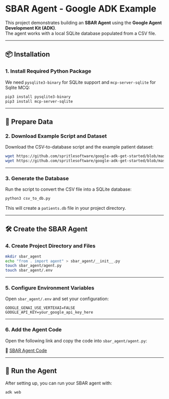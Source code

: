 # SBAR Agent - Google ADK Example

This project demonstrates building an **SBAR Agent** using the **Google Agent Development Kit (ADK)**.  
The agent works with a local SQLite database populated from a CSV file.

---

## 📦 Installation

### 1. Install Required Python Package
We need `pysqlite3-binary` for SQLite support and  `mcp-server-sqlite` for Sqlite MCQ:

```bash
pip3 install pysqlite3-binary
pip3 install mcp-server-sqlite 
````

---

## 📂 Prepare Data

### 2. Download Example Script and Dataset

Download the CSV-to-database script and the example patient dataset:

```bash
wget https://github.com/spritlesoftware/google-adk-get-started/blob/master/csv_to_db.py
wget https://github.com/spritlesoftware/google-adk-get-started/blob/master/sbar_notes_emergency_room_patients_week.csv
```

---

### 3. Generate the Database

Run the script to convert the CSV file into a SQLite database:

```bash
python3 csv_to_db.py
```

This will create a `patients.db` file in your project directory.

---

## 🛠 Create the SBAR Agent

### 4. Create Project Directory and Files

```bash
mkdir sbar_agent
echo "from . import agent" > sbar_agent/__init__.py
touch sbar_agent/agent.py
touch sbar_agent/.env
```

---

### 5. Configure Environment Variables

Open `sbar_agent/.env` and set your configuration:

```env
GOOGLE_GENAI_USE_VERTEXAI=FALSE
GOOGLE_API_KEY=your_google_api_key_here
```

---

### 6. Add the Agent Code

Open the following link and copy the code into `sbar_agent/agent.py`:

🔗 [SBAR Agent Code](https://github.com/spritlesoftware/google-adk-get-started/blob/master/sbar_agent/agent.py)

---

## 🚀 Run the Agent

After setting up, you can run your SBAR agent with:

```bash
adk web
```
